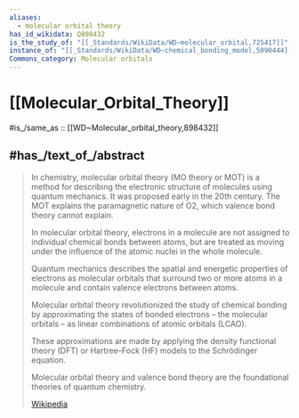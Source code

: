 ```yaml
---
aliases:
  - molecular orbital theory
has_id_wikidata: Q898432
is_the_study_of: "[[_Standards/WikiData/WD~molecular_orbital,725417]]"
instance_of: "[[_Standards/WikiData/WD~chemical_bonding_model,5090444]]"
Commons_category: Molecular orbitals
---
```


# [[Molecular_Orbital_Theory]] 

#is_/same_as :: [[WD~Molecular_orbital_theory,898432]] 

## #has_/text_of_/abstract 

> In chemistry, molecular orbital theory (MO theory or MOT) 
> is a method for describing the electronic structure of molecules using quantum mechanics. 
> It was proposed early in the 20th century. 
> The MOT explains the paramagnetic nature of O2, which valence bond theory cannot explain.
>
> In molecular orbital theory, 
> electrons in a molecule are not assigned to individual chemical bonds between atoms, 
> but are treated as moving under the influence of the atomic nuclei in the whole molecule. 
> 
> Quantum mechanics describes the spatial and energetic properties of electrons 
> as molecular orbitals that surround two or more atoms in a molecule 
> and contain valence electrons between atoms.
>
> Molecular orbital theory revolutionized the study of chemical bonding 
> by approximating the states of bonded electrons – the molecular orbitals – 
> as linear combinations of atomic orbitals (LCAO). 
> 
> These approximations are made by applying the density functional theory (DFT) 
> or Hartree–Fock (HF) models to the Schrödinger equation.
>
> Molecular orbital theory and valence bond theory 
> are the foundational theories of quantum chemistry.
>
> [Wikipedia](https://en.wikipedia.org/wiki/Molecular%20orbital%20theory) 

